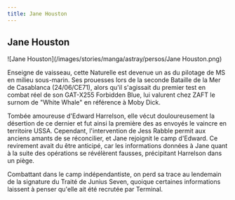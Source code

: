 ```yaml
---
title: Jane Houston
---
```


Jane Houston
------------


![Jane Houston](/images/stories/manga/astray/persos/Jane Houston.png)

Enseigne de vaisseau, cette Naturelle est devenue un as du pilotage de MS en milieu sous-marin. Ses prouesses lors de la seconde Bataille de la Mer de Casablanca (24/06/CE71), alors qu'il s'agissait du premier test en combat réel de son GAT-X255 Forbidden Blue, lui valurent chez ZAFT le surnom de "White Whale" en référence à Moby Dick.


Tombée amoureuse d'Edward Harrelson, elle vécut douloureusement la désertion de ce dernier et fut ainsi la première des as envoyés le vaincre en territoire USSA. Cependant, l'intervention de Jess Rabble permit aux anciens amants de se réconcilier, et Jane rejoignit le camp d'Edward. Ce revirement avait du être anticipé, car les informations données à Jane quant à la suite des opérations se révélèrent fausses, précipitant Harrelson dans un piège.


Combattant dans le camp indépendantiste, on perd sa trace au lendemain de la signature du Traité de Junius Seven, quoique certaines informations laissent à penser qu'elle ait été recrutée par Terminal.


